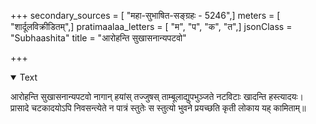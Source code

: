 +++
secondary_sources = [ "महा-सुभाषित-सङ्ग्रहः - 5246",]
meters = [ "शार्दूलविक्रीडितम्",]
pratimaalaa_letters = [ "म", "प", "क", "त",]
jsonClass = "Subhaashita"
title = "आरोहन्ति सुखासनान्यपटवो"

+++

<details open><summary>Text</summary>

आरोहन्ति सुखासनान्यपटवो नागान् हयांस् तज्जुषस् ताम्बूलाद्युपभुञ्जते नटविटाः खादन्ति हस्त्यादयः।  
प्रासादे चटकादयोऽपि निवसन्त्येते न पात्रं स्तुतेः स स्तुत्यो भुवने प्रयच्छति कृती लोकाय यह् कामिताम्॥
</details>
